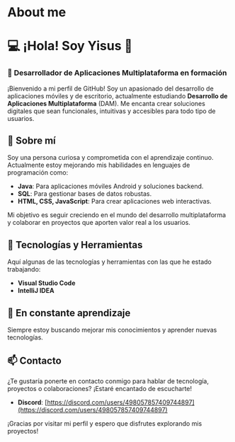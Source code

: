 # About me
# 💻 **¡Hola! Soy Yisus** 👋

### 📱 **Desarrollador de Aplicaciones Multiplataforma en formación**

¡Bienvenido a mi perfil de GitHub! Soy un apasionado del desarrollo de aplicaciones móviles y de escritorio, actualmente estudiando **Desarrollo de Aplicaciones Multiplataforma** (DAM). Me encanta crear soluciones digitales que sean funcionales, intuitivas y accesibles para todo tipo de usuarios.

## 🚀 **Sobre mí**

Soy una persona curiosa y comprometida con el aprendizaje continuo. Actualmente estoy mejorando mis habilidades en lenguajes de programación como:

- **Java**: Para aplicaciones móviles Android y soluciones backend.
- **SQL**: Para gestionar bases de datos robustas.
- **HTML, CSS, JavaScript**: Para crear aplicaciones web interactivas.

Mi objetivo es seguir creciendo en el mundo del desarrollo multiplataforma y colaborar en proyectos que aporten valor real a los usuarios.

## 🔧 **Tecnologías y Herramientas**

Aquí algunas de las tecnologías y herramientas con las que he estado trabajando:

- **Visual Studio Code**
- **IntelliJ IDEA** 


## 🌱 **En constante aprendizaje**

Siempre estoy buscando mejorar mis conocimientos y aprender nuevas tecnologías.


## 📫 **Contacto**

¿Te gustaría ponerte en contacto conmigo para hablar de tecnología, proyectos o colaboraciones? ¡Estaré encantado de escucharte!

- **Discord**: [https://discord.com/users/498057857409744897](https://discord.com/users/498057857409744897)

¡Gracias por visitar mi perfil y espero que disfrutes explorando mis proyectos!
